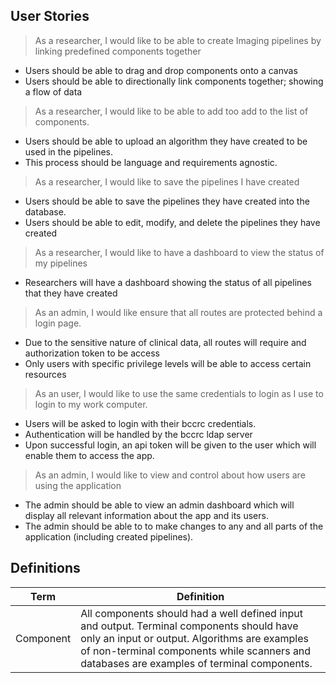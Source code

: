 ## User Stories
> As a researcher, I would like to be able to create Imaging pipelines by linking predefined components together
* Users should be able to drag and drop components onto a canvas
* Users should be able to directionally link components together; showing a flow of data

> As a researcher, I  would like to be able to add too add to the list of components.
* Users should be able to upload an algorithm they have created to be used in the pipelines.
* This process should be language and requirements agnostic.

> As a researcher, I  would like to save the pipelines I have created
* Users should be able to save the pipelines they have created into the database.
* Users should be able to edit, modify, and delete the pipelines they have created

> As a researcher, I would like to have a dashboard to view the status of my pipelines
* Researchers will have a dashboard showing the status of all pipelines that they have created

> As an admin, I would like ensure that all routes are protected behind a login page.
* Due to the  sensitive nature of clinical data, all routes will require and authorization token to be access
* Only users with specific privilege levels will be able to access certain resources

> As an user, I would like to use the same credentials to login as I use to login to my work computer.
* Users will be asked to login with their bccrc credentials.
* Authentication will be handled by the bccrc ldap server
* Upon successful login, an api token  will be given to the user which will enable them to access the app.

> As an admin, I would like to view and control about how users are using the application
* The admin should be able to view an admin dashboard which will display all relevant information about the app and its users.
* The admin should be able to to make changes to any and all parts of the application (including created pipelines).

## Definitions
| Term | Definition |
| ---- | ---------- |
Component | All components should had a well defined input and output. Terminal components should have only an input or output. Algorithms are examples of non-terminal components while scanners and databases are examples of terminal components.